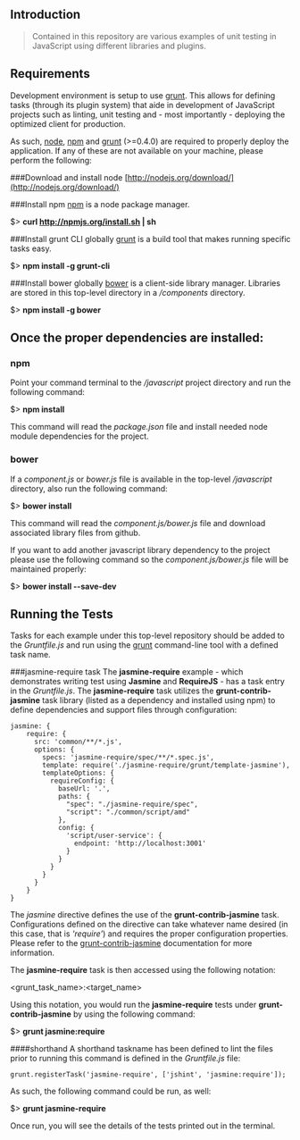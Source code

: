 Introduction
---
> Contained in this repository are various examples of unit testing in JavaScript using different libraries and plugins.

Requirements
---
Development environment is setup to use [grunt](http://gruntjs.com/). This allows for defining tasks (through its plugin system) that aide in development of JavaScript projects such as linting, unit testing and - most importantly - deploying the optimized client for production.

As such, [node](http://nodejs.org), [npm](https://npmjs.org/) and [grunt](http://gruntjs.com/) (>=0.4.0) are required to properly deploy the application. If any of these are not available on your machine, please perform the following:

###Download and install node
[http://nodejs.org/download/](http://nodejs.org/download/)

###Install npm
[npm](https://npmjs.org/) is a node package manager.

$> __curl http://npmjs.org/install.sh | sh__

###Install grunt CLI globally
[grunt](http://gruntjs.com/) is a build tool that makes running specific tasks easy.

$> __npm install -g grunt-cli__

###Install bower globally
[bower](https://github.com/twitter/bower) is a client-side library manager. Libraries are stored in this top-level directory in a _/components_ directory.

$> __npm install -g bower__

Once the proper dependencies are installed:
---
### npm
Point your command terminal to the _/javascript_ project directory and run the following command:

$> __npm install__

This command will read the _package.json_ file and install needed node module dependencies for the project.

### bower
If a _component.js_ or _bower.js_ file is available in the top-level _/javascript_ directory, also run the following command:

$> __bower install__

This command will read the _component.js/bower.js_ file and download associated library files from github.

If you want to add another javascript library dependency to the project please use the following command so the _component.js/bower.js_ file will be maintained properly:

$> __bower install <lib> --save-dev__

Running the Tests
---
Tasks for each example under this top-level repository should be added to the _Gruntfile.js_ and run using the [grunt](http://gruntjs.com/) command-line tool with a defined task name. 

###jasmine-require task
The __jasmine-require__ example - which demonstrates writing test using __Jasmine__ and __RequireJS__ - has a task entry in the _Gruntfile.js_. The __jasmine-require__ task utilizes the __grunt-contrib-jasmine__ task library (listed as a dependency and installed using npm) to define dependencies and support files through configuration:

	jasmine: {
    	require: {
	      src: 'common/**/*.js',
    	  options: {
	        specs: 'jasmine-require/spec/**/*.spec.js',
    	    template: require('./jasmine-require/grunt/template-jasmine'),
	        templateOptions: {
    	      requireConfig: {
        	    baseUrl: '.',
            	paths: {
	              "spec": "./jasmine-require/spec",
    	          "script": "./common/script/amd"
        	    },
            	config: {
	              'script/user-service': {
    	            endpoint: 'http://localhost:3001'
        	      }
            	}
	          }
    	    }
	      }
	    }
	}
	
The _jasmine_ directive defines the use of the __grunt-contrib-jasmine__ task. Configurations defined on the directive can take whatever name desired (in this case, that is _'require'_) and requires the proper configuration properties. Please refer to the [grunt-contrib-jasmine](https://github.com/gruntjs/grunt-contrib-jasmine) documentation for more information.

The __jasmine-require__ task is then accessed using the following notation:

<grunt_task_name>:<target_name>

Using this notation, you would run the __jasmine-require__ tests under __grunt-contrib-jasmine__ by using the following command:

$> __grunt jasmine:require__

####shorthand
A shorthand taskname has been defined to lint the files prior to running this command is defined in the _Gruntfile.js_ file:

	grunt.registerTask('jasmine-require', ['jshint', 'jasmine:require']);
	
As such, the following command could be run, as well:

$> __grunt jasmine-require__

Once run, you will see the details of the tests printed out in the terminal. 
